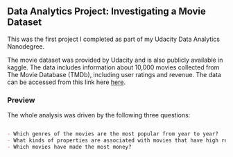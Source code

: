 ## Data Analytics Project: Investigating a Movie Dataset

This was the first project I completed as part of my Udacity Data Analytics Nanodegree.

The movie dataset was provided by Udacity and is also publicly available in kaggle. The data includes information about 10,000 movies collected from The Movie Database (TMDb), including user ratings and revenue. The data can be accessed from this link here [here](https://www.google.com/url?q=https://d17h27t6h515a5.cloudfront.net/topher/2017/October/59dd1c4c_tmdb-movies/tmdb-movies.csv&sa=D&ust=1605197347716000&usg=AOvVaw1SoCpfUCeHn5oyvjgbJPP-).


### Preview

The whole analysis was driven by the following three questions:

```markdown

- Which genres of the movies are the most popular from year to year?
- What kinds of properties are associated with movies that have high revenues?
- Which movies have made the most money?

```
